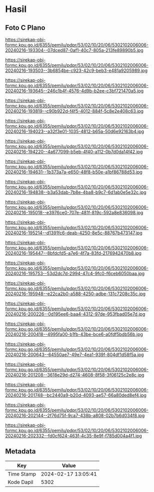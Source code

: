 # Hasil

## Foto C Plano

https://sirekap-obj-formc.kpu.go.id/6355/pemilu/pdpr/53/02/10/20/06/5302102006006-20240216-193304--07dced87-0af1-40c7-805a-213fe89890b5.jpg

https://sirekap-obj-formc.kpu.go.id/6355/pemilu/pdpr/53/02/10/20/06/5302102006006-20240216-193503--3b6854be-c923-42c9-beb3-e481a9205989.jpg

https://sirekap-obj-formc.kpu.go.id/6355/pemilu/pdpr/53/02/10/20/06/5302102006006-20240216-193645--246c1b4f-4576-4d9b-b2ee-c3bf721470a5.jpg

https://sirekap-obj-formc.kpu.go.id/6355/pemilu/pdpr/53/02/10/20/06/5302102006006-20240216-193819--c90b922d-f4f5-4012-884f-5c8e2e408c63.jpg

https://sirekap-obj-formc.kpu.go.id/6355/pemilu/pdpr/53/02/10/20/06/5302102006006-20240216-194023--a32f3e01-1035-4812-b65a-50d6e92163b4.jpg

https://sirekap-obj-formc.kpu.go.id/6355/pemilu/pdpr/53/02/10/20/06/5302102006006-20240216-194220--4a677099-b5eb-4f40-a112-0b7d0da14f42.jpg

https://sirekap-obj-formc.kpu.go.id/6355/pemilu/pdpr/53/02/10/20/06/5302102006006-20240216-194631--1b373a7a-e650-48f8-b50e-a1bf86788d53.jpg

https://sirekap-obj-formc.kpu.go.id/6355/pemilu/pdpr/53/02/10/20/06/5302102006006-20240216-194838--b3a53dab-7b8e-4ba8-b9c7-6d1ab0e5e32c.jpg

https://sirekap-obj-formc.kpu.go.id/6355/pemilu/pdpr/53/02/10/20/06/5302102006006-20240216-195018--e3976ce0-707e-481f-819c-592a8e836098.jpg

https://sirekap-obj-formc.kpu.go.id/6355/pemilu/pdpr/53/02/10/20/06/5302102006006-20240216-195214--d1391fc6-deab-4250-8e5c-88767b473147.jpg

https://sirekap-obj-formc.kpu.go.id/6355/pemilu/pdpr/53/02/10/20/06/5302102006006-20240216-195447--8bfdcfd5-a7e6-4f7a-83fd-2176942470b8.jpg

https://sirekap-obj-formc.kpu.go.id/6355/pemilu/pdpr/53/02/10/20/06/5302102006006-20240216-195753--53d2dc7d-2994-47c4-9fc0-f6ceb6050baa.jpg

https://sirekap-obj-formc.kpu.go.id/6355/pemilu/pdpr/53/02/10/20/06/5302102006006-20240216-195948--e22ca2b0-a588-4250-adbe-131c7208c35c.jpg

https://sirekap-obj-formc.kpu.go.id/6355/pemilu/pdpr/53/02/10/20/06/5302102006006-20240216-200226--0d195ee6-baa4-4312-97de-953fbad05e7d.jpg

https://sirekap-obj-formc.kpu.go.id/6355/pemilu/pdpr/53/02/10/20/06/5302102006006-20240216-200418--4995fa00-b1fb-43be-bce6-a0fdf5bdb56b.jpg

https://sirekap-obj-formc.kpu.go.id/6355/pemilu/pdpr/53/02/10/20/06/5302102006006-20240216-200643--64550ae7-49e7-4ea1-939f-804df1d58f5a.jpg

https://sirekap-obj-formc.kpu.go.id/6355/pemilu/pdpr/53/02/10/20/06/5302102006006-20240216-201208--3618e29d-d274-4608-8f58-3f06125c2e8c.jpg

https://sirekap-obj-formc.kpu.go.id/6355/pemilu/pdpr/53/02/10/20/06/5302102006006-20240216-201748--bc2440a9-b20d-4093-ae57-66a80ded8ef4.jpg

https://sirekap-obj-formc.kpu.go.id/6355/pemilu/pdpr/53/02/10/20/06/5302102006006-20240216-202144--2f76d75f-9ca7-438b-a808-02b7b6d034f8.jpg

https://sirekap-obj-formc.kpu.go.id/6355/pemilu/pdpr/53/02/10/20/06/5302102006006-20240216-202332--fd0cf624-463f-4c35-8e9f-f785d004a4f1.jpg


## Metadata

| Key        | Value               |
| ---------- | ------------------- |
| Time Stamp | 2024-02-17 13:05:41 |
| Kode Dapil | 5302                |



